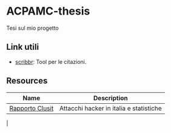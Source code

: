 # ACPAMC-thesis

Tesi sul mio progetto 

## Link utili 

* [scribbr](https://www.scribbr.com/citation/generator/folders/52F3T9NvX5VzoIlVglYjHl/lists/49RJucam4x0hfVXPsEMzPB/): Tool per le citazioni.

## Resources

|Name | Description |
|-----|-------------|
|[Rapporto Clusit](https://clusit.it/wp-content/uploads/download/Rapporto_Clusit_03-2025_web.pdf) |  Attacchi hacker in italia e statistiche|
|